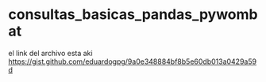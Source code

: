 # consultas_basicas_pandas_pywombat

el link del archivo esta aki  https://gist.github.com/eduardogpg/9a0e348884bf8b5e60db013a0429a59d
